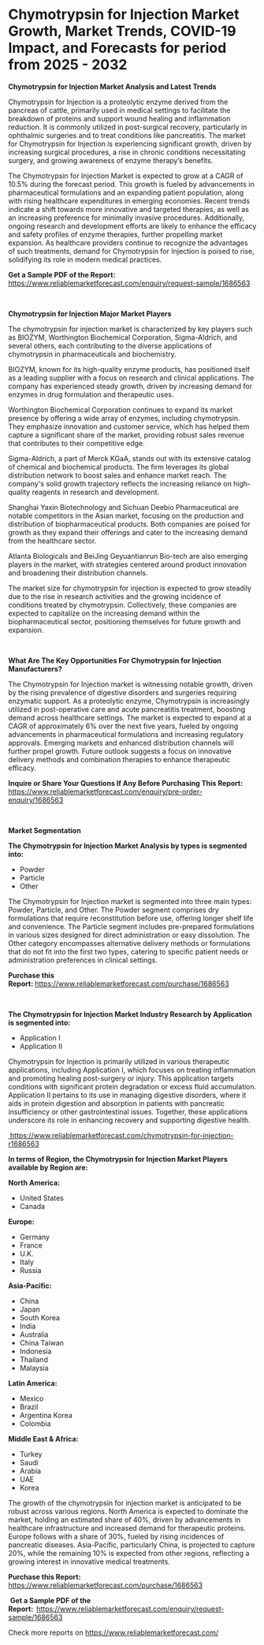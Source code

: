<p><h1>Chymotrypsin for Injection Market Growth, Market Trends, COVID-19 Impact, and Forecasts for period from 2025 - 2032</h1></p><p><strong>Chymotrypsin for Injection Market Analysis and Latest Trends</strong></p>
<p><p>Chymotrypsin for Injection is a proteolytic enzyme derived from the pancreas of cattle, primarily used in medical settings to facilitate the breakdown of proteins and support wound healing and inflammation reduction. It is commonly utilized in post-surgical recovery, particularly in ophthalmic surgeries and to treat conditions like pancreatitis. The market for Chymotrypsin for Injection is experiencing significant growth, driven by increasing surgical procedures, a rise in chronic conditions necessitating surgery, and growing awareness of enzyme therapy’s benefits.</p><p>The Chymotrypsin for Injection Market is expected to grow at a CAGR of 10.5% during the forecast period. This growth is fueled by advancements in pharmaceutical formulations and an expanding patient population, along with rising healthcare expenditures in emerging economies. Recent trends indicate a shift towards more innovative and targeted therapies, as well as an increasing preference for minimally invasive procedures. Additionally, ongoing research and development efforts are likely to enhance the efficacy and safety profiles of enzyme therapies, further propelling market expansion. As healthcare providers continue to recognize the advantages of such treatments, demand for Chymotrypsin for Injection is poised to rise, solidifying its role in modern medical practices.</p></p>
<p><strong>Get a Sample PDF of the Report:&nbsp;</strong> <a href="https://www.reliablemarketforecast.com/enquiry/request-sample/1686563?utm_campaign=3298&utm_medium=2&utm_source=Github&utm_content=ia&utm_term=26032025&utm_id=chymotrypsin-for-injection">https://www.reliablemarketforecast.com/enquiry/request-sample/1686563</a></p>
<p>&nbsp;</p>
<p><strong>Chymotrypsin for Injection Major Market Players</strong></p>
<p><p>The chymotrypsin for injection market is characterized by key players such as BIOZYM, Worthington Biochemical Corporation, Sigma-Aldrich, and several others, each contributing to the diverse applications of chymotrypsin in pharmaceuticals and biochemistry.</p><p>BIOZYM, known for its high-quality enzyme products, has positioned itself as a leading supplier with a focus on research and clinical applications. The company has experienced steady growth, driven by increasing demand for enzymes in drug formulation and therapeutic uses.</p><p>Worthington Biochemical Corporation continues to expand its market presence by offering a wide array of enzymes, including chymotrypsin. They emphasize innovation and customer service, which has helped them capture a significant share of the market, providing robust sales revenue that contributes to their competitive edge.</p><p>Sigma-Aldrich, a part of Merck KGaA, stands out with its extensive catalog of chemical and biochemical products. The firm leverages its global distribution network to boost sales and enhance market reach. The company's solid growth trajectory reflects the increasing reliance on high-quality reagents in research and development.</p><p>Shanghai Yaxin Biotechnology and Sichuan Deebio Pharmaceutical are notable competitors in the Asian market, focusing on the production and distribution of biopharmaceutical products. Both companies are poised for growth as they expand their offerings and cater to the increasing demand from the healthcare sector.</p><p>Atlanta Biologicals and BeiJing Geyuantianrun Bio-tech are also emerging players in the market, with strategies centered around product innovation and broadening their distribution channels.</p><p>The market size for chymotrypsin for injection is expected to grow steadily due to the rise in research activities and the growing incidence of conditions treated by chymotrypsin. Collectively, these companies are expected to capitalize on the increasing demand within the biopharmaceutical sector, positioning themselves for future growth and expansion.</p></p>
<p>&nbsp;</p>
<p><strong>What Are The Key Opportunities For Chymotrypsin for Injection Manufacturers?</strong></p>
<p><p>The Chymotrypsin for Injection market is witnessing notable growth, driven by the rising prevalence of digestive disorders and surgeries requiring enzymatic support. As a proteolytic enzyme, Chymotrypsin is increasingly utilized in post-operative care and acute pancreatitis treatment, boosting demand across healthcare settings. The market is expected to expand at a CAGR of approximately 6% over the next five years, fueled by ongoing advancements in pharmaceutical formulations and increasing regulatory approvals. Emerging markets and enhanced distribution channels will further propel growth. Future outlook suggests a focus on innovative delivery methods and combination therapies to enhance therapeutic efficacy.</p></p>
<p><strong>Inquire or Share Your Questions If Any Before Purchasing This Report:</strong> <a href="https://www.reliablemarketforecast.com/enquiry/pre-order-enquiry/1686563?utm_campaign=3298&utm_medium=2&utm_source=Github&utm_content=ia&utm_term=26032025&utm_id=chymotrypsin-for-injection">https://www.reliablemarketforecast.com/enquiry/pre-order-enquiry/1686563</a></p>
<p>&nbsp;</p>
<p><strong>Market Segmentation</strong></p>
<p><strong>The Chymotrypsin for Injection Market Analysis by types is segmented into:</strong></p>
<p><ul><li>Powder</li><li>Particle</li><li>Other</li></ul></p>
<p><p>The Chymotrypsin for Injection market is segmented into three main types: Powder, Particle, and Other. The Powder segment comprises dry formulations that require reconstitution before use, offering longer shelf life and convenience. The Particle segment includes pre-prepared formulations in various sizes designed for direct administration or easy dissolution. The Other category encompasses alternative delivery methods or formulations that do not fit into the first two types, catering to specific patient needs or administration preferences in clinical settings.</p></p>
<p><strong>Purchase this Report:&nbsp;</strong><a href="https://www.reliablemarketforecast.com/purchase/1686563?utm_campaign=3298&utm_medium=2&utm_source=Github&utm_content=ia&utm_term=26032025&utm_id=chymotrypsin-for-injection">https://www.reliablemarketforecast.com/purchase/1686563</a></p>
<p>&nbsp;</p>
<p><strong>The Chymotrypsin for Injection Market Industry Research by Application is segmented into:</strong></p>
<p><ul><li>Application I</li><li>Application II</li></ul></p>
<p><p>Chymotrypsin for Injection is primarily utilized in various therapeutic applications, including Application I, which focuses on treating inflammation and promoting healing post-surgery or injury. This application targets conditions with significant protein degradation or excess fluid accumulation. Application II pertains to its use in managing digestive disorders, where it aids in protein digestion and absorption in patients with pancreatic insufficiency or other gastrointestinal issues. Together, these applications underscore its role in enhancing recovery and supporting digestive health.</p></p>
<p><a href="https://www.reliablemarketforecast.com/chymotrypsin-for-injection-r1686563?utm_campaign=3298&utm_medium=2&utm_source=Github&utm_content=ia&utm_term=26032025&utm_id=chymotrypsin-for-injection">&nbsp;https://www.reliablemarketforecast.com/chymotrypsin-for-injection-r1686563</a></p>
<p><strong>In terms of Region, the Chymotrypsin for Injection Market Players available by Region are:</strong></p>
<p>
    <p> <strong> North America: </strong>
        <ul>
            <li>United States</li>
            <li>Canada</li>
        </ul>
        </p> 
    <p> <strong> Europe: </strong>
        <ul>
            <li>Germany</li>
            <li>France</li>
            <li>U.K.</li>
            <li>Italy</li>
            <li>Russia</li>
        </ul>
        </p> 
    <p> <strong> Asia-Pacific: </strong>
        <ul>
            <li>China</li>
            <li>Japan</li>
            <li>South Korea</li>
            <li>India</li>
            <li>Australia</li>
            <li>China Taiwan</li>
            <li>Indonesia</li>
            <li>Thailand</li>
            <li>Malaysia</li>
        </ul>
        </p> 
    <p> <strong> Latin America: </strong>
        <ul>
            <li>Mexico</li>
            <li>Brazil</li>
            <li>Argentina Korea</li>
            <li>Colombia</li>
        </ul>
        </p> 
    <p> <strong> Middle East & Africa: </strong>
        <ul>
            <li>Turkey</li>
            <li>Saudi</li>
            <li>Arabia</li>
            <li>UAE</li>
            <li>Korea</li>
        </ul>
    </p>
    </p>
<p><p>The growth of the chymotrypsin for injection market is anticipated to be robust across various regions. North America is expected to dominate the market, holding an estimated share of 40%, driven by advancements in healthcare infrastructure and increased demand for therapeutic proteins. Europe follows with a share of 30%, fueled by rising incidences of pancreatic diseases. Asia-Pacific, particularly China, is projected to capture 20%, while the remaining 10% is expected from other regions, reflecting a growing interest in innovative medical treatments.</p></p>
<p><strong>Purchase this Report: </strong><a href="https://www.reliablemarketforecast.com/purchase/1686563?utm_campaign=3298&utm_medium=2&utm_source=Github&utm_content=ia&utm_term=26032025&utm_id=chymotrypsin-for-injection">https://www.reliablemarketforecast.com/purchase/1686563</a></p>
<p>&nbsp;<strong>Get a Sample PDF of the Report:&nbsp;&nbsp;</strong><a href="https://www.reliablemarketforecast.com/enquiry/request-sample/1686563?utm_campaign=3298&utm_medium=2&utm_source=Github&utm_content=ia&utm_term=26032025&utm_id=chymotrypsin-for-injection">https://www.reliablemarketforecast.com/enquiry/request-sample/1686563</a></p>
<p><strong></strong></p>
<p>Check more reports on <a href="https://www.reliablemarketforecast.com/?utm_campaign=3298&utm_medium=2&utm_source=Github&utm_content=ia&utm_term=26032025&utm_id=chymotrypsin-for-injection">https://www.reliablemarketforecast.com/</a></p>